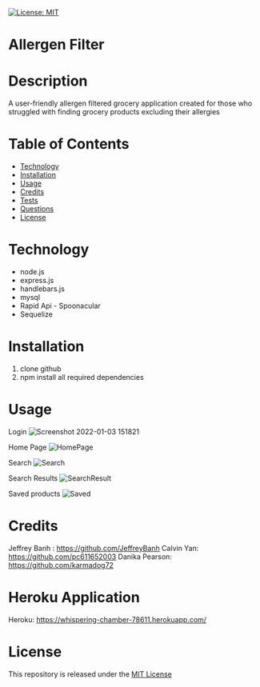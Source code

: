 [![License: MIT](https://img.shields.io/badge/License-MIT-yellow.svg)](https://opensource.org/licenses/MIT)

# Allergen Filter

# Description
 A user-friendly allergen filtered grocery application created for those who struggled with finding grocery products excluding their allergies 
 
# Table of Contents
* [Technology](#Technology)
* [Installation](#Installation)
* [Usage](#Usage)
* [Credits](#Credits)
* [Tests](#Tests)
* [Questions](#Questions)
* [License](#License)

# Technology
 * node.js
 * express.js
 * handlebars.js
 * mysql
 * Rapid Api - Spoonacular
 * Sequelize

# Installation
 1. clone github 
 2. npm install all required dependencies

# Usage
 Login
 ![Screenshot 2022-01-03 151821](https://user-images.githubusercontent.com/81596406/147990947-f54ccede-adab-40cf-8713-b3413e20e14e.png)
 
 Home Page
 ![HomePage](https://user-images.githubusercontent.com/81596406/147990919-9016c3e5-daa4-43da-95e9-8f46b29cc4d7.png)
 
 Search
 ![Search](https://user-images.githubusercontent.com/81596406/147990960-c884bdc9-dfed-48e4-9fb3-8ceb8c93758a.png)
 
 Search Results
 ![SearchResult](https://user-images.githubusercontent.com/81596406/147990976-3b7508b8-13b9-4330-97f5-9ddb83c0e8ff.png)
 
 Saved products
 ![Saved](https://user-images.githubusercontent.com/81596406/147990995-538d13c8-bdb3-495f-8468-a8e9140366b2.png)
 
# Credits
 Jeffrey Banh : https://github.com/JeffreyBanh
 Calvin Yan: https://github.com/pc611652003
 Danika Pearson: https://github.com/karmadog72

# Heroku Application
 Heroku: https://whispering-chamber-78611.herokuapp.com/

# License
 This repository is released under the [MIT License](https://opensource.org/licenses/MIT)
